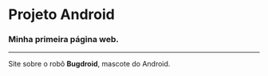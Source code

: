 # Projeto Android
### Minha primeira página web.
***
Site sobre o robô **Bugdroid**, mascote do Android.

